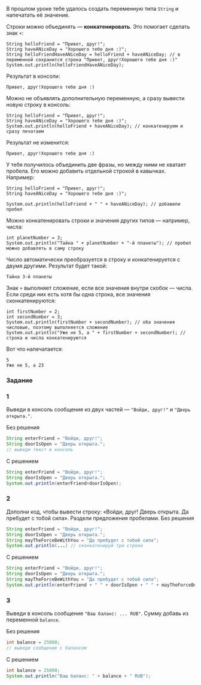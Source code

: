 В прошлом уроке тебе удалось создать переменную типа `String` и напечатать её значение.

Строки можно объединять — **конкатенировать**. Это помогает сделать знак `+`:

```
String helloFriend = "Привет, друг!";
String haveANiceDay = "Хорошего тебе дня :)";
String helloFriendHaveANiceDay = helloFriend + haveANiceDay; // в переменной сохранится строка "Привет, друг!Хорошего тебе дня :)"
System.out.println(helloFriendHaveANiceDay); 
```

Результат в консоли:

```
Привет, друг!Хорошего тебе дня :) 
```

Можно не объявлять дополнительную переменную, а сразу вывести новую строку в консоль:

```
String helloFriend = "Привет, друг!";
String haveANiceDay = "Хорошего тебе дня :)";
System.out.println(helloFriend + haveANiceDay); // конкатенируем и сразу печатаем 
```

Результат не изменится:

```
Привет, друг!Хорошего тебе дня :) 
```

У тебя получилось объединить две фразы, но между ними не хватает пробела. Его можно добавить отдельной строкой в кавычках. Например:

```
String helloFriend = "Привет, друг!";
String haveANiceDay = "Хорошего тебе дня :)";

System.out.println(helloFriend + " " + haveANiceDay); // добавили пробел 
```

Можно конкатенировать строки и значения других типов — например, числа:

```
int planetNumber = 3;
System.out.println("Тайна " + planetNumber + "-й планеты"); // пробел можно добавлять в саму строку 
```

Число автоматически преобразуется в строку и конкатенируется с двумя другими. Результат будет такой:

```
Тайна 3-й планеты 
```
Знак `+` выполняет сложение, если все значения внутри скобок — числа. Если среди них есть хотя бы одна строка, все значения сконкатенируются:

```
int firstNumber = 2;
int secondNumber = 3;
System.out.println(firstNumber + secondNumber); // оба значения числовые, поэтому выполняется сложение
System.out.println("Уже не 5, а " + firstNumber + secondNumber); // строка и числа конкатенируются 
```

Вот что напечатается:

```
5
Уже не 5, а 23 
```


### Задание
### 1

Выведи в консоль сообщение из двух частей — `"Войди, друг!"` и `"Дверь открыта."`.

Без решения
```Java
String enterFriend = "Войди, друг!";
String doorIsOpen = "Дверь открыта."; 
// выведи текст в консоль
```

С решением
```Java
String enterFriend = "Войди, друг!";
String doorIsOpen = "Дверь открыта."; 
System.out.println(enterFriend+doorIsOpen);
```

### 2
Дополни код, чтобы вывести строку: «Войди, друг! Дверь открыта. Да пребудет с тобой сила». Раздели предложения пробелами.
Без решения
```Java
String enterFriend = "Войди, друг!"; 
String doorIsOpen = "Дверь открыта."; 
String mayTheForceBeWithYou = "Да пребудет с тобой сила";
System.out.println(...) // сконкатенируй три строки
```

С решением
```Java
String enterFriend = "Войди, друг!"; 
String doorIsOpen = "Дверь открыта."; 
String mayTheForceBeWithYou = "Да пребудет с тобой сила";
System.out.println(enterFriend + " " + doorIsOpen + " " + mayTheForceBeWithYou); // сконкатенируй три строки
```

### 3
Выведи в консоль сообщение `"Ваш баланс: ... RUB"`. Сумму добавь из переменной `balance`.

Без решения
```Java
int balance = 25000;
// выведи сообщение с балансом
```

С решением
```Java
int balance = 25000;
System.out.println("Ваш баланс: " + balance + " RUB");
```
